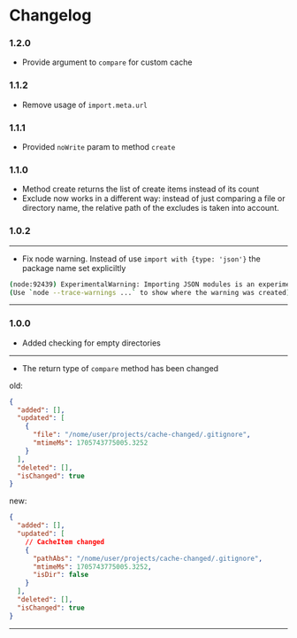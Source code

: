# Changelog

### 1.2.0

- Provide argument to `compare` for custom cache

### 1.1.2

- Remove usage of `import.meta.url`

### 1.1.1

- Provided `noWrite` param to method `create`

### 1.1.0

- Method create returns the list of create items instead of its count
- Exclude now works in a different way: instead of just comparing a file or directory name, the relative path of the excludes is taken into account.

### 1.0.2

---

- Fix node warning. Instead of use `import with {type: 'json'}` the package name set expliciltly

```sh
(node:92439) ExperimentalWarning: Importing JSON modules is an experimental feature and might change at any time
(Use `node --trace-warnings ...` to show where the warning was created)
```

---

### 1.0.0

- Added checking for empty directories

---

- The return type of `compare` method has been changed

old:

```json
{
  "added": [],
  "updated": [
    {
      "file": "/nome/user/projects/cache-changed/.gitignore",
      "mtimeMs": 1705743775005.3252
    }
  ],
  "deleted": [],
  "isChanged": true
}
```

new:

```json
{
  "added": [],
  "updated": [
    // CacheItem changed
    {
      "pathAbs": "/nome/user/projects/cache-changed/.gitignore",
      "mtimeMs": 1705743775005.3252,
      "isDir": false
    }
  ],
  "deleted": [],
  "isChanged": true
}
```

---
